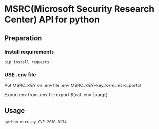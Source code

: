 MSRC(Microsoft Security Research Center) API for python
============================================

Preparation
-----------
### Install requirements
	pip install requests

### USE .env file
Put MSRC_KEY on .env file
.env
	MSRC_KEY=key_form_msrc_portal

Export env from .env file
	export $(cat .env | xargs)

Usage
-----
	python msrc.py CVE-2018-8174

